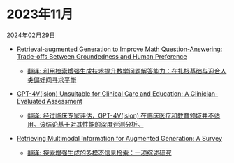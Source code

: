 # 2023年11月

2024年02月29日

- [Retrieval-augmented Generation to Improve Math Question-Answering: Trade-offs Between Groundedness and Human Preference](2023年11月10日/Retrieval-augmented_Generation_to_Improve_Math_Question-Answering_Trade-offs_Between_Groundedness_and_Human_Preference.md)

    - [翻译: 利用检索增强生成技术提升数学问题解答能力：在扎根基础与迎合人类偏好间寻求平衡](2023年11月10日/Retrieval-augmented_Generation_to_Improve_Math_Question-Answering_Trade-offs_Between_Groundedness_and_Human_Preference.md)

- [GPT-4V(ision) Unsuitable for Clinical Care and Education: A Clinician-Evaluated Assessment](2023年11月14日/GPT-4V(ision)_Unsuitable_for_Clinical_Care_and_Education_A_Clinician-Evaluated_Assessment.md)

    - [翻译: 经过临床专家评估，GPT-4V(ision) 在临床医疗和教育领域并不适用。该结论基于对其性能的深度评测分析。](2023年11月14日/GPT-4V(ision)_Unsuitable_for_Clinical_Care_and_Education_A_Clinician-Evaluated_Assessment.md)

- [Retrieving Multimodal Information for Augmented Generation: A Survey](2023年11月30日/Retrieving_Multimodal_Information_for_Augmented_Generation_A_Survey.md)

    - [翻译: 探索增强生成的多模态信息检索：一项综述研究](2023年11月30日/Retrieving_Multimodal_Information_for_Augmented_Generation_A_Survey.md)